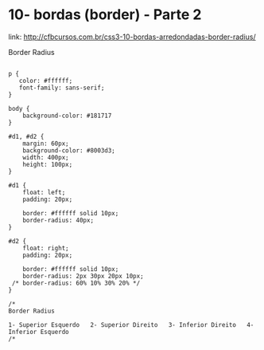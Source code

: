 # 10- bordas (border) - Parte 2

link: http://cfbcursos.com.br/css3-10-bordas-arredondadas-border-radius/

Border Radius

````

p {
   color: #ffffff;
   font-family: sans-serif;
}

body {
    background-color: #181717
}

#d1, #d2 {
    margin: 60px;
    background-color: #8003d3;
    width: 400px;
    height: 100px;
}

#d1 {
    float: left;
    padding: 20px;

    border: #ffffff solid 10px;
    border-radius: 40px;
}

#d2 {
    float: right;
    padding: 20px;

    border: #ffffff solid 10px;
    border-radius: 2px 30px 20px 10px;
 /* border-radius: 60% 10% 30% 20% */
}

/*
Border Radius

1- Superior Esquerdo   2- Superior Direito   3- Inferior Direito   4- Inferior Esquerdo
/*

````